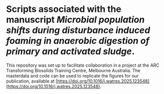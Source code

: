 # Scripts associated with the manuscript *Microbial population shifts during disturbance induced foaming in anaerobic digestion of primary and activated sludge*.

This repository was set up to facilitate collaboration in a project at the ARC Transforming Biosolids Training Centre, Melbourne Australia. 
The masterdata and code can be used to replicate the figures for our publication, available at [https://doi.org/10.1016/j.watres.2025.123548](https://doi.org/10.1016/j.watres.2025.123548). 
